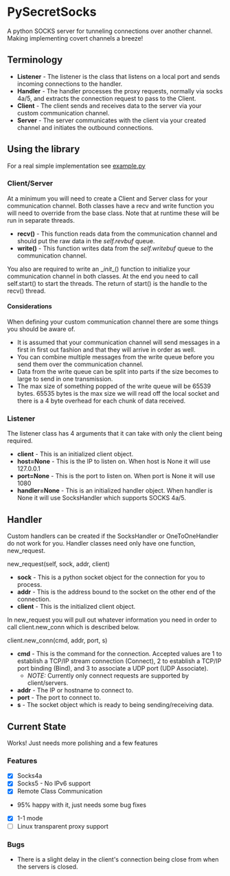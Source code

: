 # PySecretSocks #
A python SOCKS server for tunneling connections over another channel. Making implementing covert channels a breeze!

## Terminology ##
- **Listener** - The listener is the class that listens on a local port and sends incoming connections to the handler.
- **Handler** - The handler processes the proxy requests, normally via socks 4a/5, and extracts the connection request to pass to the Client.
- **Client** - The client sends and receives data to the server via your custom communication channel.
- **Server** - The server communicates with the client via your created channel and initiates the outbound connections.

## Using the library ##
For a real simple implementation see [example.py](example.py)

### Client/Server ###
At a minimum you will need to create a Client and Server class for your communication channel. Both classes have a recv and write function you will need to override from the base class. Note that at runtime these will be run in separate threads.
- **recv()** - This function reads data from the communication channel and should put the raw data in the *self.revbuf* queue.
- **write()** - This function writes data from the *self.writebuf* queue to the communication channel.

You also are required to write an \__init__() function to initialize your communication channel in both classes. At the end you need to call self.start() to start the threads. The return of start() is the handle to the recv() thread.

#### Considerations ####
When defining your custom communication channel there are some things you should be aware of. 
- It is assumed that your communication channel will send messages in a first in first out fashion and that they will arrive in order as well.
- You can combine multiple messages from the write queue before you send them over the communication channel.
- Data from the write queue can be split into parts if the size becomes to large to send in one transmission.
- The max size of something popped of the write queue will be 65539 bytes. 65535 bytes is the max size we will read off the local socket and there is a 4 byte overhead for each chunk of data received.

### Listener ###
The listener class has 4 arguments that it can take with only the client being required.
- **client** - This is an initialized client object.
- **host=None** - This is the IP to listen on. When host is None it will use 127.0.0.1
- **port=None** - This is the port to listen on. When port is None it will use 1080
- **handler=None** - This is an initialized handler object. When handler is None it will use SocksHandler which supports SOCKS 4a/5.

## Handler ##
Custom handlers can be created if the SocksHandler or OneToOneHandler do not work for you. Handler classes need only have one function, new_request.

new_request(self, sock, addr, client)
- **sock** - This is a python socket object for the connection for you to process.
- **addr** - This is the address bound to the socket on the other end of the connection.
- **client** - This is the initialized client object.

In new_request you will pull out whatever information you need in order to call client.new_conn which is described below.

client.new_conn(cmd, addr, port, s)
- **cmd** - This is the command for the connection. Accepted values are 1 to establish a TCP/IP stream connection (Connect), 2 to establish a TCP/IP port binding (Bind), and 3 to associate a UDP port (UDP Associate).
  - *NOTE:* Currently only connect requests are supported by client/servers.
- **addr** - The IP or hostname to connect to.
- **port** - The port to connect to.
- **s** - The socket object which is ready to being sending/receiving data.

## Current State ##
Works! Just needs more polishing and a few features

### Features ###
- [x] Socks4a
- [x] Socks5 - No IPv6 support
- [x] Remote Class Communication
 - 95% happy with it, just needs some bug fixes
- [x] 1-1 mode
- [ ] Linux transparent proxy support

### Bugs ###
- There is a slight delay in the client's connection being close from when the servers is closed.
